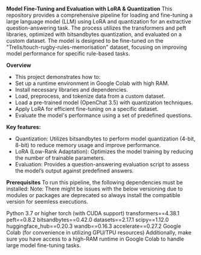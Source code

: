 **Model Fine-Tuning and Evaluation with LoRA & Quantization**
This repository provides a comprehensive pipeline for loading and fine-tuning a large language model (LLM) using LoRA and quantization for an extractive question-answering task. The process utilizes the transformers and peft libraries, optimized with bitsandbytes quantization, and evaluated on a custom dataset. The model is designed to be fine-tuned on the "Trelis/touch-rugby-rules-memorisation" dataset, focusing on improving model performance for specific rule-based tasks.

**Overview**
- This project demonstrates how to:
- Set up a runtime environment in Google Colab with high RAM.
- Install necessary libraries and dependencies.
- Load, preprocess, and tokenize data from a custom dataset.
- Load a pre-trained model (OpenChat 3.5) with quantization techniques.
- Apply LoRA for efficient fine-tuning on a specific dataset.
- Evaluate the model's performance using a set of predefined questions.

**Key features:**

- Quantization: Utilizes bitsandbytes to perform model quantization (4-bit, 8-bit) to reduce memory usage and improve performance.
- LoRA (Low-Rank Adaptation): Optimizes the model training by reducing the number of trainable parameters.
- Evaluation: Provides a question-answering evaluation script to assess the model’s output against predefined answers.

**Prerequisites**
To run this pipeline, the following dependencies must be installed:
Note: There might be issues with the below versioning due to modules or packages are deprecated so always install the compatible version for seemless executions.

Python 3.7 or higher
torch (with CUDA support)
transformers==4.38.1
peft==0.8.2
bitsandbytes==0.42.0
datasets==2.17.1
scipy==1.12.0
huggingface_hub==0.20.3
wandb==0.16.3
accelerate==0.27.2
Google Colab (for convenience in utilizing GPU/TPU resources)
Additionally, make sure you have access to a high-RAM runtime in Google Colab to handle large model fine-tuning tasks.
